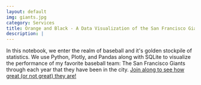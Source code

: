 ```yaml
---
layout: default
img: giants.jpg
category: Services
title: Orange and Black - A Data Visualization of the San Francisco Giants through the years
description: |
---
```

In this notebook, we enter the realm of baseball and it's golden stockpile of statistics. We use Python, Plotly, and Pandas along with SQLite to visualize the performance of my favorite baseball team: The San Francisco Giants through each year that they have been in the city. [Join along to see how great (or not great) they are!](http://nbviewer.jupyter.org/github/robinphetsa/data-projects/blob/master/Projects/Baseball/SF%20Giants%20Visual%20through%20the%20Ages.ipynb?flush_cache=true)
